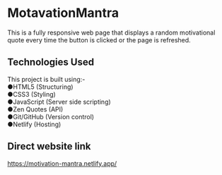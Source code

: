 # MotavationMantra
This is a fully responsive web page that displays a random motivational quote every time the button is clicked or the page is refreshed.

## Technologies Used
This project is built using:-  
 ●HTML5 (Structuring)  
 ●CSS3 (Styling)  
 ●JavaScript (Server side scripting)  
 ●Zen Quotes (API)  
 ●Git/GitHub (Version control)  
 ●Netlify (Hosting)  
 
 ## Direct website link
  https://motivation-mantra.netlify.app/
